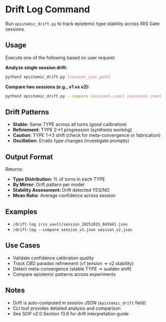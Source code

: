 # Drift Log Command

Run `epistemic_drift.py` to track epistemic type stability across IRIS Gate sessions.

## Usage

Execute one of the following based on user request:

**Analyze single session drift:**
```bash
python3 epistemic_drift.py [session_json_path]
```

**Compare two sessions (e.g., v1 vs v2):**
```bash
python3 epistemic_drift.py --compare [session1.json] [session2.json]
```

## Drift Patterns

- **Stable:** Same TYPE across all turns (good calibration)
- **Refinement:** TYPE 2→1 progression (synthesis working)
- **Caution:** TYPE 1→3 shift (check for meta-convergence or fabrication)
- **Oscillation:** Erratic type changes (investigate prompts)

## Output Format

Returns:
- **Type Distribution:** % of turns in each TYPE
- **By Mirror:** Drift pattern per model
- **Stability Assessment:** Drift detected YES/NO
- **Mean Ratio:** Average confidence across session

## Examples

- `/drift-log iris_vault/session_20251015_045941.json`
- `/drift-log --compare session_v1.json session_v2.json`

## Use Cases

- Validate confidence calibration quality
- Track CBD paradox refinement (v1 tension → v2 stability)
- Detect meta-convergence (stable TYPE → sudden shift)
- Compare epistemic patterns across experiments

## Notes

- Drift is auto-computed in session JSON (`epistemic_drift` field)
- CLI tool provides detailed analysis and comparison
- See SOP v2.0 Section 13.6 for drift interpretation guide
